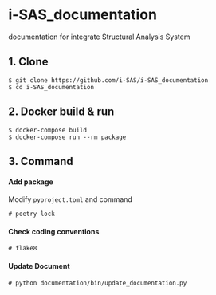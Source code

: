 # i-SAS_documentation
documentation for integrate Structural Analysis System

## 1. Clone
```
$ git clone https://github.com/i-SAS/i-SAS_documentation
$ cd i-SAS_documentation
```

## 2. Docker build & run
```
$ docker-compose build
$ docker-compose run --rm package
```

## 3. Command
#### Add package
Modify `pyproject.toml` and command
```
# poetry lock
```

#### Check coding conventions
```
# flake8
```

#### Update Document
```
# python documentation/bin/update_documentation.py
```
